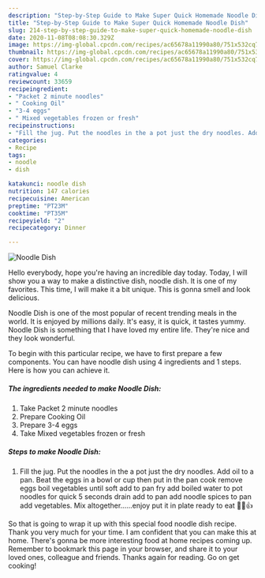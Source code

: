 ```yaml
---
description: "Step-by-Step Guide to Make Super Quick Homemade Noodle Dish"
title: "Step-by-Step Guide to Make Super Quick Homemade Noodle Dish"
slug: 214-step-by-step-guide-to-make-super-quick-homemade-noodle-dish
date: 2020-11-08T08:08:30.329Z
image: https://img-global.cpcdn.com/recipes/ac65678a11990a80/751x532cq70/noodle-dish-recipe-main-photo.jpg
thumbnail: https://img-global.cpcdn.com/recipes/ac65678a11990a80/751x532cq70/noodle-dish-recipe-main-photo.jpg
cover: https://img-global.cpcdn.com/recipes/ac65678a11990a80/751x532cq70/noodle-dish-recipe-main-photo.jpg
author: Samuel Clarke
ratingvalue: 4
reviewcount: 33659
recipeingredient:
- "Packet 2 minute noodles"
- " Cooking Oil"
- "3-4 eggs"
- " Mixed vegetables frozen or fresh"
recipeinstructions:
- "Fill the jug. Put the noodles in the a pot just the dry noodles. Add oil to a pan. Beat the eggs in a bowl or cup then put in the pan cook remove eggs boil vegetables until soft add to pan fry add boiled water to pot noodles for quick 5 seconds drain add to pan add noodle spices to pan add vegetables. Mix altogether......enjoy put it in plate ready to eat 🍲😎👍"
categories:
- Recipe
tags:
- noodle
- dish

katakunci: noodle dish 
nutrition: 147 calories
recipecuisine: American
preptime: "PT23M"
cooktime: "PT35M"
recipeyield: "2"
recipecategory: Dinner

---
```



![Noodle Dish](https://img-global.cpcdn.com/recipes/ac65678a11990a80/751x532cq70/noodle-dish-recipe-main-photo.jpg)

Hello everybody, hope you're having an incredible day today. Today, I will show you a way to make a distinctive dish, noodle dish. It is one of my favorites. This time, I will make it a bit unique. This is gonna smell and look delicious.

Noodle Dish is one of the most popular of recent trending meals in the world. It is enjoyed by millions daily. It's easy, it is quick, it tastes yummy. Noodle Dish is something that I have loved my entire life. They're nice and they look wonderful.




To begin with this particular recipe, we have to first prepare a few components. You can have noodle dish using 4 ingredients and 1 steps. Here is how you can achieve it.

<!--inarticleads1-->

##### The ingredients needed to make Noodle Dish:

1. Take Packet 2 minute noodles
1. Prepare  Cooking Oil
1. Prepare 3-4 eggs
1. Take  Mixed vegetables frozen or fresh




<!--inarticleads2-->

##### Steps to make Noodle Dish:

1. Fill the jug. Put the noodles in the a pot just the dry noodles. Add oil to a pan. Beat the eggs in a bowl or cup then put in the pan cook remove eggs boil vegetables until soft add to pan fry add boiled water to pot noodles for quick 5 seconds drain add to pan add noodle spices to pan add vegetables. Mix altogether......enjoy put it in plate ready to eat 🍲😎👍




So that is going to wrap it up with this special food noodle dish recipe. Thank you very much for your time. I am confident that you can make this at home. There's gonna be more interesting food at home recipes coming up. Remember to bookmark this page in your browser, and share it to your loved ones, colleague and friends. Thanks again for reading. Go on get cooking!

